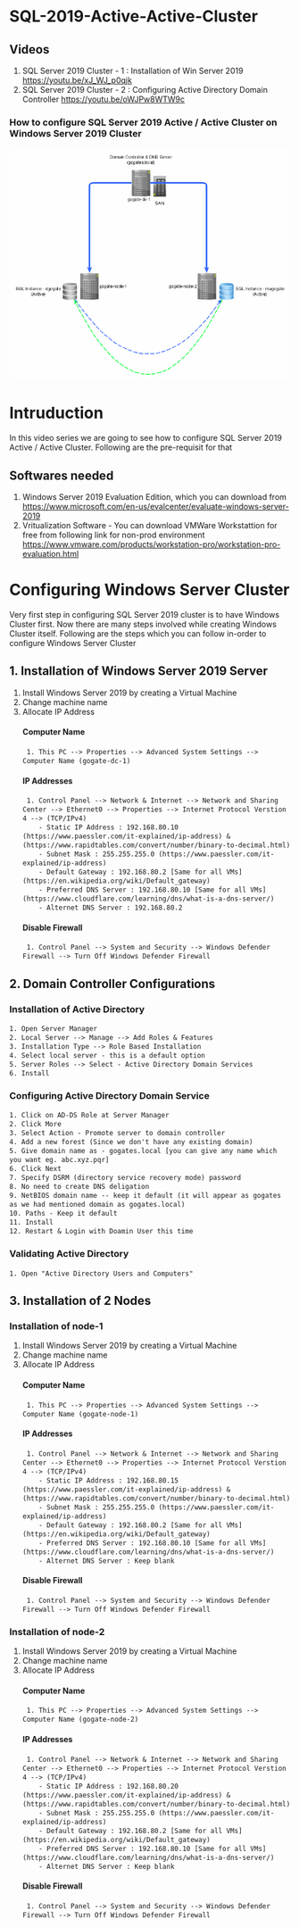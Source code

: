 # SQL-2019-Active-Active-Cluster
## Videos
1. SQL Server 2019 Cluster - 1 : Installation of Win Server 2019 https://youtu.be/xJ_WJ_p0qjk
2. SQL Server 2019 Cluster - 2 : Configuring Active Directory Domain Controller https://youtu.be/oWJPw8WTW9c

### How to configure SQL Server 2019 Active / Active Cluster on Windows Server 2019 Cluster

<img src="ActiveActiveSQLCluster.gif" alt="SQL Cluster">

# Intruduction
In this video series we are going to see how to configure SQL Server 2019 Active / Active Cluster. Following are the pre-requisit for that

## Softwares needed
1. Windows Server 2019 Evaluation Edition, which you can download from 
    https://www.microsoft.com/en-us/evalcenter/evaluate-windows-server-2019
2. Vritualization Software - You can download VMWare Workstattion for free from following link for non-prod environment 
    https://www.vmware.com/products/workstation-pro/workstation-pro-evaluation.html


# Configuring Windows Server Cluster
Very first step in configuring SQL Server 2019 cluster is to have Windows Cluster first. Now there are many steps involved while creating Windows Cluster itself. Following are the steps which you can follow in-order to configure Windows Server Cluster

## 1. Installation of Windows Server 2019 Server
1. Install Windows Server 2019 by creating a Virtual Machine
2. Change machine name 
3. Allocate IP Address
   #### Computer Name 
        1. This PC --> Properties --> Advanced System Settings --> Computer Name (gogate-dc-1)
   #### IP Addresses
        1. Control Panel --> Network & Internet --> Network and Sharing Center --> Ethernet0 --> Properties --> Internet Protocol Verstion 4 --> (TCP/IPv4)
           - Static IP Address : 192.168.80.10 (https://www.paessler.com/it-explained/ip-address) & (https://www.rapidtables.com/convert/number/binary-to-decimal.html)
           - Subnet Mask : 255.255.255.0 (https://www.paessler.com/it-explained/ip-address)
           - Default Gateway : 192.168.80.2 [Same for all VMs] (https://en.wikipedia.org/wiki/Default_gateway)
           - Preferred DNS Server : 192.168.80.10 [Same for all VMs] (https://www.cloudflare.com/learning/dns/what-is-a-dns-server/)
           - Alternet DNS Server : 192.168.80.2 
   #### Disable Firewall
        1. Control Panel --> System and Security --> Windows Defender Firewall --> Turn Off Windows Defender Firewall
## 2. Domain Controller Configurations   
### Installation of Active Directory
    1. Open Server Manager
    2. Local Server --> Manage --> Add Roles & Features
    3. Installation Type --> Role Based Installation
    4. Select local server - this is a default option
    5. Server Roles --> Select - Active Directory Domain Services 
    6. Install
### Configuring Active Directory Domain Service
    1. Click on AD-DS Role at Server Manager
    2. Click More
    3. Select Action - Promote server to domain controller
    4. Add a new forest (Since we don't have any existing domain)
    5. Give domain name as - gogates.local [you can give any name which you want eg. abc.xyz.pqr]
    6. Click Next
    7. Specify DSRM (directory service recovery mode) password
    8. No need to create DNS deligation
    9. NetBIOS domain name -- keep it default (it will appear as gogates as we had mentioned domain as gogates.local)
    10. Paths - Keep it default
    11. Install
    12. Restart & Login with Doamin User this time
### Validating Active Directory 
    1. Open "Active Directory Users and Computers"

## 3. Installation of 2 Nodes
### Installation of node-1
1. Install Windows Server 2019 by creating a Virtual Machine
2. Change machine name 
3. Allocate IP Address
   #### Computer Name 
        1. This PC --> Properties --> Advanced System Settings --> Computer Name (gogate-node-1)
   #### IP Addresses
        1. Control Panel --> Network & Internet --> Network and Sharing Center --> Ethernet0 --> Properties --> Internet Protocol Verstion 4 --> (TCP/IPv4)
           - Static IP Address : 192.168.80.15 (https://www.paessler.com/it-explained/ip-address) & (https://www.rapidtables.com/convert/number/binary-to-decimal.html)
           - Subnet Mask : 255.255.255.0 (https://www.paessler.com/it-explained/ip-address)
           - Default Gateway : 192.168.80.2 [Same for all VMs] (https://en.wikipedia.org/wiki/Default_gateway)
           - Preferred DNS Server : 192.168.80.10 [Same for all VMs] (https://www.cloudflare.com/learning/dns/what-is-a-dns-server/)
           - Alternet DNS Server : Keep blank 
   #### Disable Firewall
        1. Control Panel --> System and Security --> Windows Defender Firewall --> Turn Off Windows Defender Firewall
 ### Installation of node-2
1. Install Windows Server 2019 by creating a Virtual Machine
2. Change machine name 
3. Allocate IP Address
   #### Computer Name 
        1. This PC --> Properties --> Advanced System Settings --> Computer Name (gogate-node-2)
   #### IP Addresses
        1. Control Panel --> Network & Internet --> Network and Sharing Center --> Ethernet0 --> Properties --> Internet Protocol Verstion 4 --> (TCP/IPv4)
           - Static IP Address : 192.168.80.20 (https://www.paessler.com/it-explained/ip-address) & (https://www.rapidtables.com/convert/number/binary-to-decimal.html)
           - Subnet Mask : 255.255.255.0 (https://www.paessler.com/it-explained/ip-address)
           - Default Gateway : 192.168.80.2 [Same for all VMs] (https://en.wikipedia.org/wiki/Default_gateway)
           - Preferred DNS Server : 192.168.80.10 [Same for all VMs] (https://www.cloudflare.com/learning/dns/what-is-a-dns-server/)
           - Alternet DNS Server : Keep blank
   #### Disable Firewall
        1. Control Panel --> System and Security --> Windows Defender Firewall --> Turn Off Windows Defender Firewall
